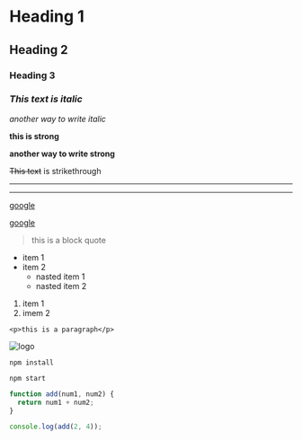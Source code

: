 <!-- Heading -->

# Heading 1

## Heading 2

### Heading 3

<!-- Italic -->

### _This text is italic_

_another way to write italic_

<!-- strong -->

**this is strong**

**another way to write strong**

<!-- strikethrough -->

~~This text~~ is strikethrough

<!-- Horizontal line -->

---

---

<!-- link -->

[google](www.google.com)

<!-- link with hover effect -->

[google](www.google.com "google")

<!-- Blockquote -->

> this is a block quote

<!-- ul -->

- item 1
- item 2
  - nasted item 1
  - nasted item 2

<!-- ol     -->

1. item 1
1. imem 2

<!-- inline code block -->

`<p>this is a paragraph</p>`

<!-- image -->

![logo](https://img.freepik.com/free-psd/mockup-with-gold-logo_136295-386.jpg?size=626&ext=jpg)

<!-- special highlighting -->

```
npm install

npm start

```

```javascript
function add(num1, num2) {
  return num1 + num2;
}

console.log(add(2, 4));
```
